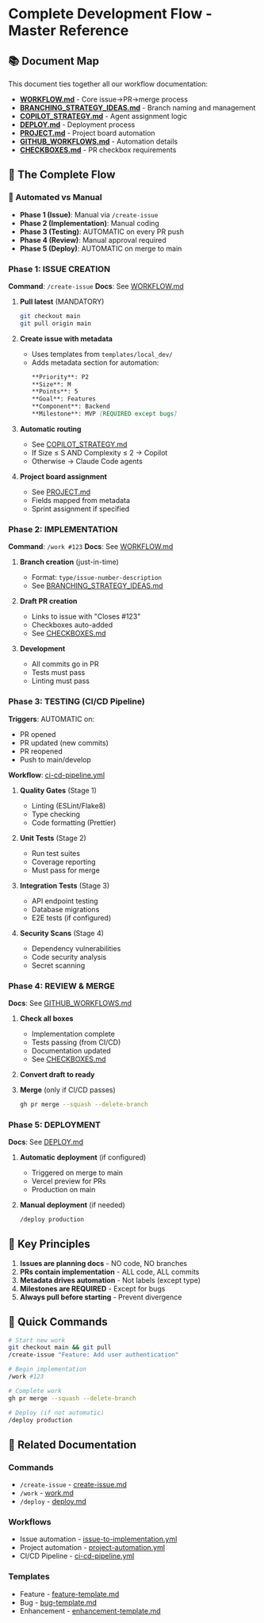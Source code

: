 # Complete Development Flow - Master Reference

## 📚 Document Map

This document ties together all our workflow documentation:

- **[WORKFLOW.md](./drafts/WORKFLOW.md)** - Core issue→PR→merge process
- **[BRANCHING_STRATEGY_IDEAS.md](./approved/BRANCHING_STRATEGY_IDEAS.md)** - Branch naming and management
- **[COPILOT_STRATEGY.md](./wip/COPILOT_STRATEGY.md)** - Agent assignment logic
- **[DEPLOY.md](./wip/DEPLOY.md)** - Deployment process
- **[PROJECT.md](./wip/PROJECT.md)** - Project board automation
- **[GITHUB_WORKFLOWS.md](./wip/GITHUB_WORKFLOWS.md)** - Automation details
- **[CHECKBOXES.md](./wip/CHECKBOXES.md)** - PR checkbox requirements

## 🔄 The Complete Flow

### 🤖 Automated vs Manual
- **Phase 1 (Issue)**: Manual via `/create-issue`
- **Phase 2 (Implementation)**: Manual coding
- **Phase 3 (Testing)**: AUTOMATIC on every PR push
- **Phase 4 (Review)**: Manual approval required
- **Phase 5 (Deploy)**: AUTOMATIC on merge to main

### Phase 1: ISSUE CREATION
**Command**: `/create-issue`
**Docs**: See [WORKFLOW.md](./drafts/WORKFLOW.md#1-issue-planning-phase)

1. **Pull latest** (MANDATORY)
   ```bash
   git checkout main
   git pull origin main
   ```

2. **Create issue with metadata**
   - Uses templates from `templates/local_dev/`
   - Adds metadata section for automation:
     ```markdown
     **Priority**: P2
     **Size**: M
     **Points**: 5
     **Goal**: Features
     **Component**: Backend
     **Milestone**: MVP [REQUIRED except bugs]
     ```

3. **Automatic routing**
   - See [COPILOT_STRATEGY.md](./wip/COPILOT_STRATEGY.md)
   - If Size ≤ S AND Complexity ≤ 2 → Copilot
   - Otherwise → Claude Code agents

4. **Project board assignment**
   - See [PROJECT.md](./wip/PROJECT.md)
   - Fields mapped from metadata
   - Sprint assignment if specified

### Phase 2: IMPLEMENTATION
**Command**: `/work #123`
**Docs**: See [WORKFLOW.md](./drafts/WORKFLOW.md#2-pull-request-implementation-phase)

1. **Branch creation** (just-in-time)
   - Format: `type/issue-number-description`
   - See [BRANCHING_STRATEGY_IDEAS.md](./approved/BRANCHING_STRATEGY_IDEAS.md)

2. **Draft PR creation**
   - Links to issue with "Closes #123"
   - Checkboxes auto-added
   - See [CHECKBOXES.md](./wip/CHECKBOXES.md)

3. **Development**
   - All commits go in PR
   - Tests must pass
   - Linting must pass

### Phase 3: TESTING (CI/CD Pipeline)
**Triggers**: AUTOMATIC on:
- PR opened
- PR updated (new commits)
- PR reopened
- Push to main/develop

**Workflow**: [ci-cd-pipeline.yml](./../.github/workflows/ci-cd-pipeline.yml)

1. **Quality Gates** (Stage 1)
   - Linting (ESLint/Flake8)
   - Type checking
   - Code formatting (Prettier)

2. **Unit Tests** (Stage 2)
   - Run test suites
   - Coverage reporting
   - Must pass for merge

3. **Integration Tests** (Stage 3)
   - API endpoint testing
   - Database migrations
   - E2E tests (if configured)

4. **Security Scans** (Stage 4)
   - Dependency vulnerabilities
   - Code security analysis
   - Secret scanning

### Phase 4: REVIEW & MERGE
**Docs**: See [GITHUB_WORKFLOWS.md](./wip/GITHUB_WORKFLOWS.md)

1. **Check all boxes**
   - Implementation complete
   - Tests passing (from CI/CD)
   - Documentation updated
   - See [CHECKBOXES.md](./wip/CHECKBOXES.md)

2. **Convert draft to ready**

3. **Merge** (only if CI/CD passes)
   ```bash
   gh pr merge --squash --delete-branch
   ```

### Phase 5: DEPLOYMENT
**Docs**: See [DEPLOY.md](./wip/DEPLOY.md)

1. **Automatic deployment** (if configured)
   - Triggered on merge to main
   - Vercel preview for PRs
   - Production on main

2. **Manual deployment** (if needed)
   ```bash
   /deploy production
   ```

## 🎯 Key Principles

1. **Issues are planning docs** - NO code, NO branches
2. **PRs contain implementation** - ALL code, ALL commits
3. **Metadata drives automation** - Not labels (except type)
4. **Milestones are REQUIRED** - Except for bugs
5. **Always pull before starting** - Prevent divergence

## 🚀 Quick Commands

```bash
# Start new work
git checkout main && git pull
/create-issue "Feature: Add user authentication"

# Begin implementation
/work #123

# Complete work
gh pr merge --squash --delete-branch

# Deploy (if not automatic)
/deploy production
```

## 🔗 Related Documentation

### Commands
- `/create-issue` - [create-issue.md](./../.claude/commands/create-issue.md)
- `/work` - [work.md](./../.claude/commands/work.md)
- `/deploy` - [deploy.md](./../.claude/commands/deploy.md)

### Workflows
- Issue automation - [issue-to-implementation.yml](./../.github/workflows/issue-to-implementation.yml)
- Project automation - [project-automation.yml](./../.github/workflows/project-automation.yml)
- CI/CD Pipeline - [ci-cd-pipeline.yml](./../.github/workflows/ci-cd-pipeline.yml)

### Templates
- Feature - [feature-template.md](./../templates/local_dev/feature-template.md)
- Bug - [bug-template.md](./../templates/local_dev/bug-template.md)
- Enhancement - [enhancement-template.md](./../templates/local_dev/enhancement-template.md)